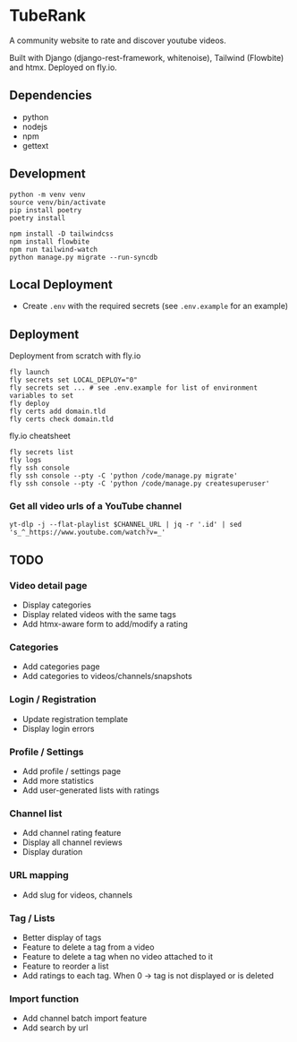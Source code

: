 # TubeRank

A community website to rate and discover youtube videos.

Built with Django (django-rest-framework, whitenoise), Tailwind (Flowbite) and htmx. Deployed on fly.io.

## Dependencies

- python
- nodejs
- npm
- gettext

## Development

```
python -m venv venv
source venv/bin/activate
pip install poetry
poetry install
```

```
npm install -D tailwindcss
npm install flowbite
npm run tailwind-watch
python manage.py migrate --run-syncdb
```

## Local Deployment

- Create `.env` with the required secrets (see `.env.example` for an example)

## Deployment

Deployment from scratch with fly.io

```
fly launch
fly secrets set LOCAL_DEPLOY="0"
fly secrets set ... # see .env.example for list of environment variables to set
fly deploy
fly certs add domain.tld
fly certs check domain.tld
```

fly.io cheatsheet

```
fly secrets list
fly logs
fly ssh console
fly ssh console --pty -C 'python /code/manage.py migrate'
fly ssh console --pty -C 'python /code/manage.py createsuperuser'
```

### Get all video urls of a YouTube channel

```
yt-dlp -j --flat-playlist $CHANNEL_URL | jq -r '.id' | sed 's_^_https://www.youtube.com/watch?v=_'
```

## TODO

### Video detail page
- Display categories
- Display related videos with the same tags
- Add htmx-aware form to add/modify a rating

### Categories
- Add categories page
- Add categories to videos/channels/snapshots

### Login / Registration
- Update registration template
- Display login errors

### Profile / Settings
- Add profile / settings page
- Add more statistics
- Add user-generated lists with ratings

### Channel list
- Add channel rating feature
- Display all channel reviews
- Display duration

### URL mapping
- Add slug for videos, channels

### Tag / Lists
- Better display of tags
- Feature to delete a tag from a video
- Feature to delete a tag when no video attached to it
- Feature to reorder a list
- Add ratings to each tag. When 0 -> tag is not displayed or is deleted

### Import function
- Add channel batch import feature
- Add search by url
